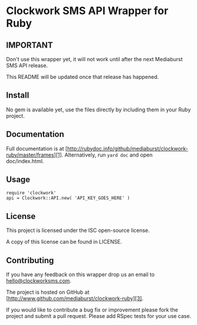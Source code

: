 Clockwork SMS API Wrapper for Ruby
==================================

IMPORTANT
---------

Don't use this wrapper yet, it will not work until after the next Mediaburst SMS API release.

This README will be updated once that release has happened.

Install
-------

No gem is available yet, use the files directly by including them in your Ruby project.

Documentation
-------------

Full documentation is at [http://rubydoc.info/github/mediaburst/clockwork-ruby/master/frames][1]. Alternatively, run `yard doc` and open doc/index.html.

Usage
-----

    require 'clockwork'
    api = Clockwork::API.new( 'API_KEY_GOES_HERE' )

License
-------

This project is licensed under the ISC open-source license.

A copy of this license can be found in LICENSE.

Contributing
------------

If you have any feedback on this wrapper drop us an email to [hello@clockworksms.com][2].

The project is hosted on GitHub at [http://www.github.com/mediaburst/clockwork-ruby][3].

If you would like to contribute a bug fix or improvement please fork the project 
and submit a pull request. Please add RSpec tests for your use case.

[1]: http://rubydoc.info/github/mediaburst/clockwork-ruby/master/frames
[2]: mailto:hello@clockworksms.com
[3]: http://www.github.com/mediaburst/clockwork-ruby
